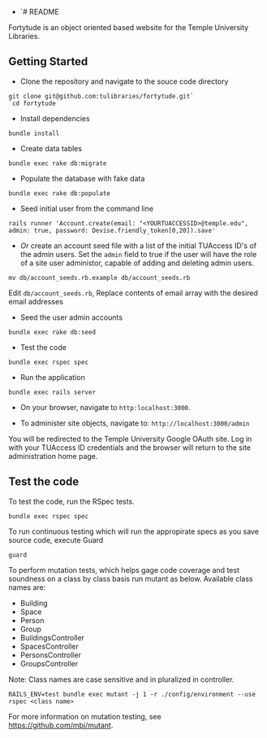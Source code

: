 * `# README

Fortytude is an object oriented based website for the Temple University Libraries.

##  Getting Started

* Clone the repository and navigate to the souce code directory

```
git clone git@github.com:tulibraries/fortytude.git`
`cd fortytude
```

* Install dependencies

```
bundle install
```

* Create data tables

```
bundle exec rake db:migrate
```

* Populate the database with fake data

```
bundle exec rake db:populate
```

* Seed initial user from the command line

```
rails runner 'Account.create(email: "<YOURTUACCESSID>@temple.edu", admin: true, password: Devise.friendly_token[0,20]).save'
```

* *Or* create an account seed file with a list of the initial TUAccess ID's of the
admin users. Set the `admin` field to true if the user will have the role of a site user
administor, capable of adding and deleting admin users.

```
mv db/account_seeds.rb.example db/account_seeds.rb
```

Edit `db/account_seeds.rb`, Replace contents of email array with the desired email addresses

* Seed the user admin accounts

```
bundle exec rake db:seed
```

* Test the code

```
bundle exec rspec spec
```

* Run the application

```
bundle exec rails server
```

* On your browser, navigate to `http:localhost:3000`.

* To administer site objects, navigate to: `http://localhost:3000/admin`

You will be redirected to the Temple University Google OAuth site. Log in with your TUAccess ID credentials and the
browser will return to the site administration home page.

## Test the code

To test the code, run the RSpec tests.

```
bundle exec rspec spec
```

To run continuous testing which will run the appropirate specs as you save
source code, execute Guard

```
guard
```

To perform mutation tests, which helps gage code coverage and test soundness on a class by class basis
run mutant as below.  Available class names are:

* Building
* Space
* Person
* Group
* BuildingsController
* SpacesController
* PersonsController
* GroupsController

Note: Class names are case sensitive and in pluralized in controller.

```
RAILS_ENV=test bundle exec mutant -j 1 -r ./config/environment --use rspec <class name>
```

For more information on mutation testing, see https://github.com/mbj/mutant.
